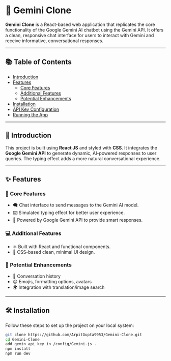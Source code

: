 # 🚀 Gemini Clone

**Gemini Clone** is a React-based web application that replicates the core functionality of the Google Gemini AI chatbot using the Gemini API. It offers a clean, responsive chat interface for users to interact with Gemini and receive informative, conversational responses.

---

## 📚 Table of Contents

- [Introduction](#introduction)
- [Features](#features)
  - [Core Features](#core-features)
  - [Additional Features](#additional-features)
  - [Potential Enhancements](#potential-enhancements)
- [Installation](#installation)
- [API Key Configuration](#api-key-configuration)
- [Running the App](#running-the-app)


---

## 🧠 Introduction

This project is built using **React JS** and styled with **CSS**. It integrates the **Google Gemini API** to generate dynamic, AI-powered responses to user queries. The typing effect adds a more natural conversational experience.

---

## ✨ Features

### 🔧 Core Features

- 🗨️ Chat interface to send messages to the Gemini AI model.
- ⌨️ Simulated typing effect for better user experience.
- 🧠 Powered by Google Gemini API to provide smart responses.

### 💻 Additional Features

- ⚛️ Built with React and functional components.
- 🎨 CSS-based clean, minimal UI design.

### 🌱 Potential Enhancements

- 📜 Conversation history
- 😊 Emojis, formatting options, avatars
- 🌍 Integration with translation/image search

---

## 🛠️ Installation

Follow these steps to set up the project on your local system:

```bash
git clone https://github.com/ArpitGupta9953/Gemini-Clone.git
cd Gemini-Clone
add gemin api key in /config/Gemini.js .
npm install
npm run dev
